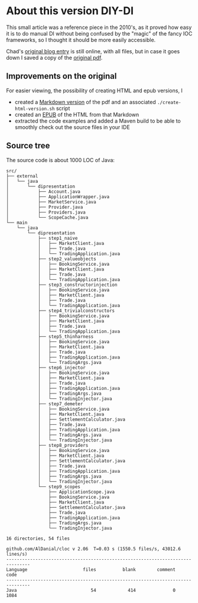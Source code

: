 # About this version DIY-DI

This small article was a reference piece in the 2010's, as it proved how easy it is to do manual DI without being confused by the "magic" of the fancy IOC frameworks, so I thought it should be more easily accessible.

Chad's [original blog entry](https://blacksheep.parry.org/archives/diy-di) is still online, with all files, but in case it goes down I saved a copy of the [original pdf](../.assets/2010-chad-parry-DIY-DI.pdf).

## Improvements on the original
For easier viewing, the possibility of creating HTML and epub versions, I 
- created a [Markdown version](./DIY_DI.md) of the pdf and an associated `./create-html-version.sh` script
- created an [EPUB](../.assets/DIY_DI.epub) of the HTML from that Markdown
- extracted the code examples and added a Maven build to be able to smoothly check out the source files in your IDE

## Source tree

The source code is about 1000 LOC of Java:
```
src/
├── external
│   └── java
│       └── dipresentation
│           ├── Account.java
│           ├── ApplicationWrapper.java
│           ├── MarketService.java
│           ├── Provider.java
│           ├── Providers.java
│           └── ScopeCache.java
└── main
    └── java
        └── dipresentation
            ├── step1_naive
            │   ├── MarketClient.java
            │   ├── Trade.java
            │   └── TradingApplication.java
            ├── step2_valueobjects
            │   ├── BookingService.java
            │   ├── MarketClient.java
            │   ├── Trade.java
            │   └── TradingApplication.java
            ├── step3_constructorinjection
            │   ├── BookingService.java
            │   ├── MarketClient.java
            │   ├── Trade.java
            │   └── TradingApplication.java
            ├── step4_trivialconstructors
            │   ├── BookingService.java
            │   ├── MarketClient.java
            │   ├── Trade.java
            │   └── TradingApplication.java
            ├── step5_thinharness
            │   ├── BookingService.java
            │   ├── MarketClient.java
            │   ├── Trade.java
            │   ├── TradingApplication.java
            │   └── TradingArgs.java
            ├── step6_injector
            │   ├── BookingService.java
            │   ├── MarketClient.java
            │   ├── Trade.java
            │   ├── TradingApplication.java
            │   ├── TradingArgs.java
            │   └── TradingInjector.java
            ├── step7_demeter
            │   ├── BookingService.java
            │   ├── MarketClient.java
            │   ├── SettlementCalculator.java
            │   ├── Trade.java
            │   ├── TradingApplication.java
            │   ├── TradingArgs.java
            │   └── TradingInjector.java
            ├── step8_providers
            │   ├── BookingService.java
            │   ├── MarketClient.java
            │   ├── SettlementCalculator.java
            │   ├── Trade.java
            │   ├── TradingApplication.java
            │   ├── TradingArgs.java
            │   └── TradingInjector.java
            └── step9_scopes
                ├── ApplicationScope.java
                ├── BookingService.java
                ├── MarketClient.java
                ├── SettlementCalculator.java
                ├── Trade.java
                ├── TradingApplication.java
                ├── TradingArgs.java
                └── TradingInjector.java

16 directories, 54 files

github.com/AlDanial/cloc v 2.06  T=0.03 s (1550.5 files/s, 43012.6 lines/s)
-------------------------------------------------------------------------------
Language                     files          blank        comment           code
-------------------------------------------------------------------------------
Java                            54            414              0           1084
```

